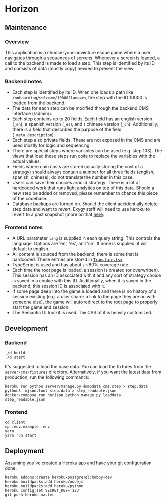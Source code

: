 # Horizon

## Maintenance

### Overview

This application is a choose-your-adventure esque game where a user navigates through a sequences of screens. Whenever a screen is loaded, a call to the backend is made to load a step. This step is identified by its ID and consists of data (mostly copy) needed to present the view. 

### Backend notes

* Each step is identified by its ID. When one loads a path like `/onboarding/welcome/10000?lang=en`, the step with the ID 10000 is loaded from the backend. 
* The data for each step can be modified through the backend CMS interface (/admin/). 
* Each step contains up to 20 fields. Each field has an english version (`_en`), a spanish version (`_es`), and a chinese version (`_cn`). Additionally, there is a field that describes the purpose of the field (`_meta_description`). 
* Each step also private fields. These are not exposed in the CMS and are used mostly for logic and sequencing.
* There are special steps where variables can be used (e.g. step 103). The views that load these steps run code to replace the variables with the actual values.
* Fields where coin costs are stored (usually storing the cost of a strategy) should always contain a number for all three fields (english, spanish, chinese); do not translate the number in this case.
* Users can save their choices around strategy. There is a lot of hardcoded work that runs light analytics on top of this data. Should a new step be added or removed, please remember to chance this piece of the codebase.
* Database backups are turned on. Should the client accidentially delete step data and want to revert, Exygy staff will need to use heroku to revert to a past snapshot (more on that [here](https://devcenter.heroku.com/articles/heroku-postgres-backups). 

### Frontend notes

* A URL parameter `lang` is supplied in each query string. This controls the language. Options are 'en', 'es', and 'cn'. If none is supplied, it will default to english. 
* All content is sourced from the backend; there is some that is hardcoded. These entries are stored in [`Translate.tsx`](/client/src/Translate.tsx). 
* TypeScript is used and has about a ~80% coverage rate.
* Each time the root page is loaded, a session is created (or overwritten). This session has an ID associated with it and any sort of strategy choice is saved in a cookie with this ID. Additionally, when it is saved in the backend, this session ID is associated with it.
* If some page deep into the game is loaded and there is no history of a session existing (e.g. a user shares a link to the page they are on with someone else), the game will auto redirect to the root page to properly start the game and session.
* The Semantic UI toolkit is used. The CSS of it is heavily customized.

## Development

### Backend

```
./d build
./d start
```

It's suggested to load the base data. You can load the fixtures from the `server/cms/fixtures` directory. Alternatively, if you want the latest data from production, run the following commands:

```
heroku run python server/manage.py dumpdata cms.step > step.data
python3 -mjson.tool step.data > step_readable.json
docker-compose run horizon python manage.py loaddata step_readable.json
```

### Frontend
```
cd client
cp .env.example .env
yarn
yarn run start
```

## Deployment

Assuming you've created a Heroku app and have your git configuration done.

```
heroku addons:create heroku-postgresql:hobby-dev
heroku buildpacks:add heroku/nodejs
heroku buildpacks:add heroku/python
heroku config:set SECRET_KEY='123'
git push heroku master
```
